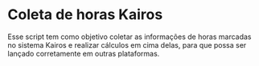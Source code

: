 # Coleta de horas Kairos

Esse script tem como objetivo coletar as informações de horas marcadas no sistema Kairos e realizar cálculos em cima delas, para que possa ser lançado corretamente em outras plataformas.
